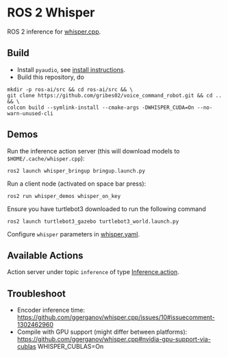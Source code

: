 # ROS 2 Whisper
ROS 2 inference for [whisper.cpp](https://github.com/ggerganov/whisper.cpp).

## Build
- Install `pyaudio`, see [install instructions](https://pypi.org/project/PyAudio/).
- Build this repository, do
```shell
mkdir -p ros-ai/src && cd ros-ai/src && \
git clone https://github.com/gribes02/voice_command_robot.git && cd .. && \
colcon build --symlink-install --cmake-args -DWHISPER_CUDA=On --no-warn-unused-cli
```

## Demos
Run the inference action server (this will download models to `$HOME/.cache/whisper.cpp`):
```shell
ros2 launch whisper_bringup bringup.launch.py
```
Run a client node (activated on space bar press):
```shell
ros2 run whisper_demos whisper_on_key
```
Ensure you have turtlebot3 downloaded to run the following command
```shell
ros2 launch turtlebot3_gazebo turtlebot3_world.launch.py 
```
Configure `whisper` parameters in [whisper.yaml](whisper_server/config//whisper.yaml).

## Available Actions
Action server under topic `inference` of type [Inference.action](whisper_msgs/action/Inference.action).

## Troubleshoot
- Encoder inference time: https://github.com/ggerganov/whisper.cpp/issues/10#issuecomment-1302462960
- Compile with GPU support (might differ between platforms): https://github.com/ggerganov/whisper.cpp#nvidia-gpu-support-via-cublas WHISPER_CUBLAS=On
